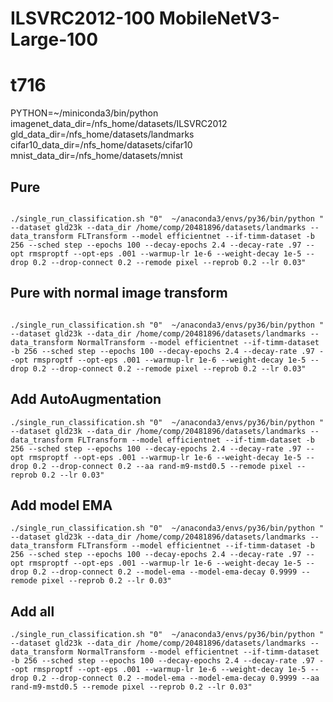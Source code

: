 # ILSVRC2012-100  MobileNetV3-Large-100

# t716
PYTHON=~/miniconda3/bin/python
imagenet_data_dir=/nfs_home/datasets/ILSVRC2012
gld_data_dir=/nfs_home/datasets/landmarks
cifar10_data_dir=/nfs_home/datasets/cifar10
mnist_data_dir=/nfs_home/datasets/mnist



## Pure

```

./single_run_classification.sh "0"  ~/anaconda3/envs/py36/bin/python " --dataset gld23k --data_dir /home/comp/20481896/datasets/landmarks --data_transform FLTransform --model efficientnet --if-timm-dataset -b 256 --sched step --epochs 100 --decay-epochs 2.4 --decay-rate .97 --opt rmsproptf --opt-eps .001 --warmup-lr 1e-6 --weight-decay 1e-5 --drop 0.2 --drop-connect 0.2 --remode pixel --reprob 0.2 --lr 0.03"
```

## Pure with normal image transform

```

./single_run_classification.sh "0"  ~/anaconda3/envs/py36/bin/python " --dataset gld23k --data_dir /home/comp/20481896/datasets/landmarks --data_transform NormalTransform --model efficientnet --if-timm-dataset -b 256 --sched step --epochs 100 --decay-epochs 2.4 --decay-rate .97 --opt rmsproptf --opt-eps .001 --warmup-lr 1e-6 --weight-decay 1e-5 --drop 0.2 --drop-connect 0.2 --remode pixel --reprob 0.2 --lr 0.03"
```


## Add AutoAugmentation
```
./single_run_classification.sh "0"  ~/anaconda3/envs/py36/bin/python " --dataset gld23k --data_dir /home/comp/20481896/datasets/landmarks --data_transform FLTransform --model efficientnet --if-timm-dataset -b 256 --sched step --epochs 100 --decay-epochs 2.4 --decay-rate .97 --opt rmsproptf --opt-eps .001 --warmup-lr 1e-6 --weight-decay 1e-5 --drop 0.2 --drop-connect 0.2 --aa rand-m9-mstd0.5 --remode pixel --reprob 0.2 --lr 0.03"
```

## Add model EMA
```
./single_run_classification.sh "0"  ~/anaconda3/envs/py36/bin/python " --dataset gld23k --data_dir /home/comp/20481896/datasets/landmarks --data_transform FLTransform --model efficientnet --if-timm-dataset -b 256 --sched step --epochs 100 --decay-epochs 2.4 --decay-rate .97 --opt rmsproptf --opt-eps .001 --warmup-lr 1e-6 --weight-decay 1e-5 --drop 0.2 --drop-connect 0.2 --model-ema --model-ema-decay 0.9999 --remode pixel --reprob 0.2 --lr 0.03"
```


## Add all
```
./single_run_classification.sh "0"  ~/anaconda3/envs/py36/bin/python " --dataset gld23k --data_dir /home/comp/20481896/datasets/landmarks --data_transform NormalTransform --model efficientnet --if-timm-dataset -b 256 --sched step --epochs 100 --decay-epochs 2.4 --decay-rate .97 --opt rmsproptf --opt-eps .001 --warmup-lr 1e-6 --weight-decay 1e-5 --drop 0.2 --drop-connect 0.2 --model-ema --model-ema-decay 0.9999 --aa rand-m9-mstd0.5 --remode pixel --reprob 0.2 --lr 0.03"
```


